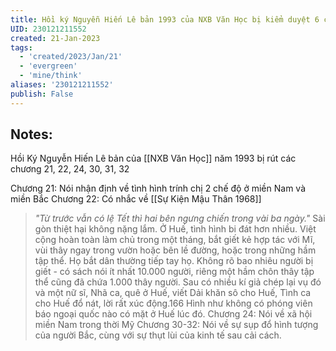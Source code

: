 ```yaml
---
title: Hồi ký Nguyễn Hiến Lê bản 1993 của NXB Văn Học bị kiểm duyệt 6 chương
UID: 230121211552
created: 21-Jan-2023
tags:
  - 'created/2023/Jan/21'
  - 'evergreen'
  - 'mine/think'
aliases: '230121211552'
publish: False
---
```

## Notes:
Hồi Ký Nguyễn Hiến Lê bản của [[NXB Văn Học]] năm 1993 bị rút các chương 21, 22, 24, 30, 31, 32

Chương 21: Nói nhận định về tình hình trính chị 2 chế độ ở miền Nam và miền Bắc
Chương 22: Có nhắc về [[Sự Kiện Mậu Thân 1968]]
> *"Từ trước vẫn có lệ Tết thì hai bên ngưng chiến trong vài ba ngày."*
> Sài gòn thiệt hại không nặng lắm. Ở Huế, tình hình bi đát hơn nhiều. Việt cộng hoàn toàn làm chủ trong một tháng, bắt giết kẻ hợp tác với Mĩ, vùi thây ngay trong vườn hoặc bên lề đường, hoặc trong những hầm tập thể. Họ bắt dân thường tiếp tay họ. Không rõ bao nhiêu người bị giết - có sách nói ít nhất 10.000 người, riêng một hầm chôn thây tập thể cũng đã chứa 1.000 thây người. Sau có nhiều kí giả chép lại vụ đó và một nữ sĩ, Nhã ca, quê ở Huế, viết Dải khăn sô cho Huế, Tình ca cho Huế đổ nát, lời rất xúc động.166 Hình như không có phóng viên báo ngoại quốc nào có mặt ở Huế lúc đó.
Chương 24: Nói về xã hội miền Nam trong thời Mỹ
Chương 30-32: Nói về sự sụp đổ hình tượng của người Bắc, cùng với sự thụt lùi của kinh tế sau cải cách.
